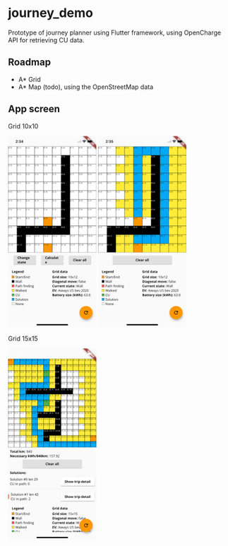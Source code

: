 # journey_demo

Prototype of journey planner using Flutter framework, using OpenCharge API for retrieving CU data.

## Roadmap
- A* Grid
- A* Map (todo), using the OpenStreetMap data

## App screen

Grid 10x10

<img src="https://github.com/federicoviceconti/Journey-Demo/blob/main/demo/grid_astar_start.png" alt="mockup demo app grid start" width="200">
<img src="https://github.com/federicoviceconti/Journey-Demo/blob/main/demo/grid_astar_end.png" alt="mockup demo app grid end" width="200">

Grid 15x15

<img src="https://github.com/federicoviceconti/Journey-Demo/blob/main/demo/grid_astar_withcu.png" alt="mockup demo app with cu" width="200">
